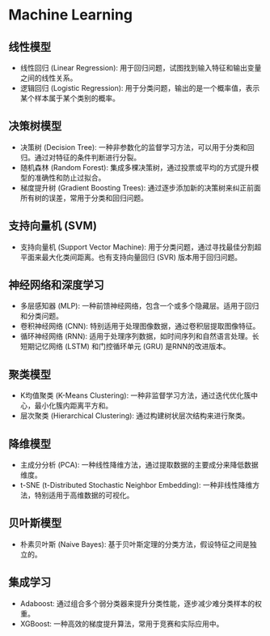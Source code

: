 # Machine Learning

## 线性模型
- 线性回归 (Linear Regression): 用于回归问题，试图找到输入特征和输出变量之间的线性关系。
- 逻辑回归 (Logistic Regression): 用于分类问题，输出的是一个概率值，表示某个样本属于某个类别的概率。

## 决策树模型
- 决策树 (Decision Tree): 一种非参数化的监督学习方法，可以用于分类和回归。通过对特征的条件判断进行分裂。
- 随机森林 (Random Forest): 集成多棵决策树，通过投票或平均的方式提升模型的准确性和防止过拟合。
- 梯度提升树 (Gradient Boosting Trees): 通过逐步添加新的决策树来纠正前面所有树的误差，常用于分类和回归问题。

## 支持向量机 (SVM)
- 支持向量机 (Support Vector Machine): 用于分类问题，通过寻找最佳分割超平面来最大化类间距离。也有支持向量回归 (SVR) 版本用于回归问题。

## 神经网络和深度学习
- 多层感知器 (MLP): 一种前馈神经网络，包含一个或多个隐藏层。适用于回归和分类问题。
- 卷积神经网络 (CNN): 特别适用于处理图像数据，通过卷积层提取图像特征。
- 循环神经网络 (RNN): 适用于处理序列数据，如时间序列和自然语言处理。长短期记忆网络 (LSTM) 和门控循环单元 (GRU) 是RNN的改进版本。

## 聚类模型
- K均值聚类 (K-Means Clustering): 一种非监督学习方法，通过迭代优化簇中心，最小化簇内距离平方和。
- 层次聚类 (Hierarchical Clustering): 通过构建树状层次结构来进行聚类。

## 降维模型
- 主成分分析 (PCA): 一种线性降维方法，通过提取数据的主要成分来降低数据维度。
- t-SNE (t-Distributed Stochastic Neighbor Embedding): 一种非线性降维方法，特别适用于高维数据的可视化。

## 贝叶斯模型
- 朴素贝叶斯 (Naive Bayes): 基于贝叶斯定理的分类方法，假设特征之间是独立的。

## 集成学习
- Adaboost: 通过组合多个弱分类器来提升分类性能，逐步减少难分类样本的权重。
- XGBoost: 一种高效的梯度提升算法，常用于竞赛和实际应用中。